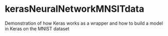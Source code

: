 # kerasNeuralNetworkMNSITdata
Demonstration of how Keras works as a wrapper and how to build a model in Keras on the MNIST dataset
